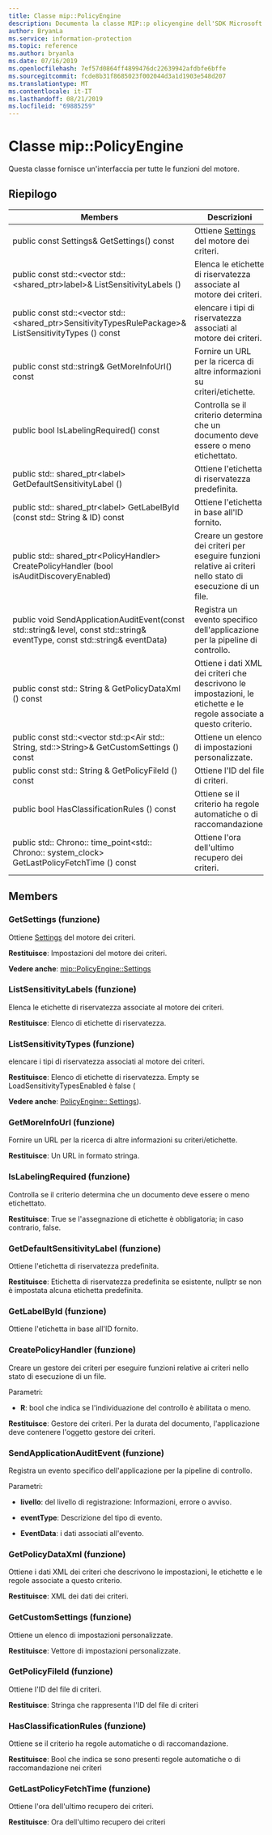 ```yaml
---
title: Classe mip::PolicyEngine
description: Documenta la classe MIP::p olicyengine dell'SDK Microsoft Information Protection (MIP).
author: BryanLa
ms.service: information-protection
ms.topic: reference
ms.author: bryanla
ms.date: 07/16/2019
ms.openlocfilehash: 7ef57d0864ff4899476dc22639942afdbfe6bffe
ms.sourcegitcommit: fcde8b31f8685023f002044d3a1d1903e548d207
ms.translationtype: MT
ms.contentlocale: it-IT
ms.lasthandoff: 08/21/2019
ms.locfileid: "69885259"
---
```

# <a name="class-mippolicyengine"></a>Classe mip::PolicyEngine 
Questa classe fornisce un'interfaccia per tutte le funzioni del motore.
  
## <a name="summary"></a>Riepilogo
 Members                        | Descrizioni                                
--------------------------------|---------------------------------------------
public const Settings& GetSettings() const  |  Ottiene [Settings](class_mip_policyengine_settings.md) del motore dei criteri.
public const std::\<vector std::\<shared_ptr\>label\>& ListSensitivityLabels ()  |  Elenca le etichette di riservatezza associate al motore dei criteri.
public const std::\<vector std::\<shared_ptr\>SensitivityTypesRulePackage\>& ListSensitivityTypes () const  |  elencare i tipi di riservatezza associati al motore dei criteri.
public const std::string& GetMoreInfoUrl() const  |  Fornire un URL per la ricerca di altre informazioni su criteri/etichette.
public bool IsLabelingRequired() const  |  Controlla se il criterio determina che un documento deve essere o meno etichettato.
public std:: shared_ptr\<label\> GetDefaultSensitivityLabel ()  |  Ottiene l'etichetta di riservatezza predefinita.
public std:: shared_ptr\<label\> GetLabelById (const std:: String & ID) const  |  Ottiene l'etichetta in base all'ID fornito.
public std:: shared_ptr\<PolicyHandler\> CreatePolicyHandler (bool isAuditDiscoveryEnabled)  |  Creare un gestore dei criteri per eseguire funzioni relative ai criteri nello stato di esecuzione di un file.
public void SendApplicationAuditEvent(const std::string& level, const std::string& eventType, const std::string& eventData)  |  Registra un evento specifico dell'applicazione per la pipeline di controllo.
public const std:: String & GetPolicyDataXml () const  |  Ottiene i dati XML dei criteri che descrivono le impostazioni, le etichette e le regole associate a questo criterio.
public const std::\<vector std::p\<Air std:: String, std::\>String\>& GetCustomSettings () const  |  Ottiene un elenco di impostazioni personalizzate.
public const std:: String & GetPolicyFileId () const  |  Ottiene l'ID del file di criteri.
public bool HasClassificationRules () const  |  Ottiene se il criterio ha regole automatiche o di raccomandazione.
public std:: Chrono:: time_point\<std:: Chrono:: system_clock\> GetLastPolicyFetchTime () const  |  Ottiene l'ora dell'ultimo recupero dei criteri.
  
## <a name="members"></a>Members
  
### <a name="getsettings-function"></a>GetSettings (funzione)
Ottiene [Settings](class_mip_policyengine_settings.md) del motore dei criteri.

  
**Restituisce**: Impostazioni del motore dei criteri. 
  
**Vedere anche**: [mip::PolicyEngine::Settings](class_mip_policyengine_settings.md)
  
### <a name="listsensitivitylabels-function"></a>ListSensitivityLabels (funzione)
Elenca le etichette di riservatezza associate al motore dei criteri.

  
**Restituisce**: Elenco di etichette di riservatezza.
  
### <a name="listsensitivitytypes-function"></a>ListSensitivityTypes (funzione)
elencare i tipi di riservatezza associati al motore dei criteri.

  
**Restituisce**: Elenco di etichette di riservatezza. Empty se LoadSensitivityTypesEnabled è false (
  
**Vedere anche**: [PolicyEngine:: Settings](class_mip_policyengine_settings.md)).
  
### <a name="getmoreinfourl-function"></a>GetMoreInfoUrl (funzione)
Fornire un URL per la ricerca di altre informazioni su criteri/etichette.

  
**Restituisce**: Un URL in formato stringa.
  
### <a name="islabelingrequired-function"></a>IsLabelingRequired (funzione)
Controlla se il criterio determina che un documento deve essere o meno etichettato.

  
**Restituisce**: True se l'assegnazione di etichette è obbligatoria; in caso contrario, false.
  
### <a name="getdefaultsensitivitylabel-function"></a>GetDefaultSensitivityLabel (funzione)
Ottiene l'etichetta di riservatezza predefinita.

  
**Restituisce**: Etichetta di riservatezza predefinita se esistente, nullptr se non è impostata alcuna etichetta predefinita.
  
### <a name="getlabelbyid-function"></a>GetLabelById (funzione)
Ottiene l'etichetta in base all'ID fornito.
  
### <a name="createpolicyhandler-function"></a>CreatePolicyHandler (funzione)
Creare un gestore dei criteri per eseguire funzioni relative ai criteri nello stato di esecuzione di un file.

Parametri:  
* **R**: bool che indica se l'individuazione del controllo è abilitata o meno.



  
**Restituisce**: Gestore dei criteri.
Per la durata del documento, l'applicazione deve contenere l'oggetto gestore dei criteri.
  
### <a name="sendapplicationauditevent-function"></a>SendApplicationAuditEvent (funzione)
Registra un evento specifico dell'applicazione per la pipeline di controllo.

Parametri:  
* **livello**: del livello di registrazione: Informazioni, errore o avviso. 


* **eventType**: Descrizione del tipo di evento. 


* **EventData**: i dati associati all'evento.


  
### <a name="getpolicydataxml-function"></a>GetPolicyDataXml (funzione)
Ottiene i dati XML dei criteri che descrivono le impostazioni, le etichette e le regole associate a questo criterio.

  
**Restituisce**: XML dei dati dei criteri.
  
### <a name="getcustomsettings-function"></a>GetCustomSettings (funzione)
Ottiene un elenco di impostazioni personalizzate.

  
**Restituisce**: Vettore di impostazioni personalizzate.
  
### <a name="getpolicyfileid-function"></a>GetPolicyFileId (funzione)
Ottiene l'ID del file di criteri.

  
**Restituisce**: Stringa che rappresenta l'ID del file di criteri
  
### <a name="hasclassificationrules-function"></a>HasClassificationRules (funzione)
Ottiene se il criterio ha regole automatiche o di raccomandazione.

  
**Restituisce**: Bool che indica se sono presenti regole automatiche o di raccomandazione nei criteri
  
### <a name="getlastpolicyfetchtime-function"></a>GetLastPolicyFetchTime (funzione)
Ottiene l'ora dell'ultimo recupero dei criteri.

  
**Restituisce**: Ora dell'ultimo recupero dei criteri